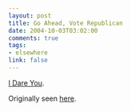 ```yaml
--- 
layout: post
title: Go Ahead, Vote Republican
date: 2004-10-03T03:02:00
comments: true
tags:
- elsewhere
link: false
---
```

<a href="https://zanshin.net/images/gopconstrm.mov" title="Scare Tactics">I Dare You</a>.

Originally seen <a href="http://home.earthlink.net/~houval/gopconstrm.mov" title="GOP Out Takes">here</a>.
